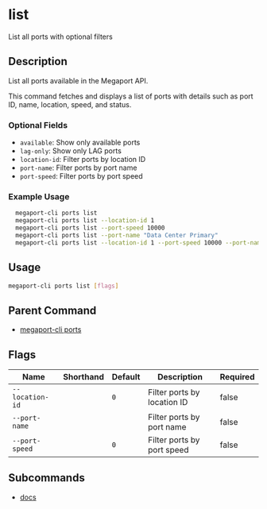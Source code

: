 # list

List all ports with optional filters

## Description

List all ports available in the Megaport API.

This command fetches and displays a list of ports with details such as port ID, name, location, speed, and status.

### Optional Fields
  - `available`: Show only available ports
  - `lag-only`: Show only LAG ports
  - `location-id`: Filter ports by location ID
  - `port-name`: Filter ports by port name
  - `port-speed`: Filter ports by port speed

### Example Usage

```sh
  megaport-cli ports list
  megaport-cli ports list --location-id 1
  megaport-cli ports list --port-speed 10000
  megaport-cli ports list --port-name "Data Center Primary"
  megaport-cli ports list --location-id 1 --port-speed 10000 --port-name "Data Center Primary"
```

## Usage

```sh
megaport-cli ports list [flags]
```


## Parent Command

* [megaport-cli ports](megaport-cli_ports.md)
## Flags

| Name | Shorthand | Default | Description | Required |
|------|-----------|---------|-------------|----------|
| `--location-id` |  | `0` | Filter ports by location ID | false |
| `--port-name` |  |  | Filter ports by port name | false |
| `--port-speed` |  | `0` | Filter ports by port speed | false |

## Subcommands
* [docs](megaport-cli_ports_list_docs.md)

